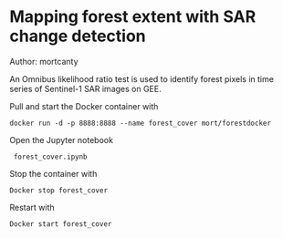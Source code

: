 # Mapping forest extent with SAR change detection

Author: mortcanty

An Omnibus likelihood ratio test is used to identify forest pixels in time series of Sentinel-1 SAR images on GEE.

Pull and start the Docker container with

	docker run -d -p 8888:8888 --name forest_cover mort/forestdocker

Open the Jupyter notebook

	 forest_cover.ipynb

Stop the container with  

	Docker stop forest_cover

Restart with

	Docker start forest_cover

